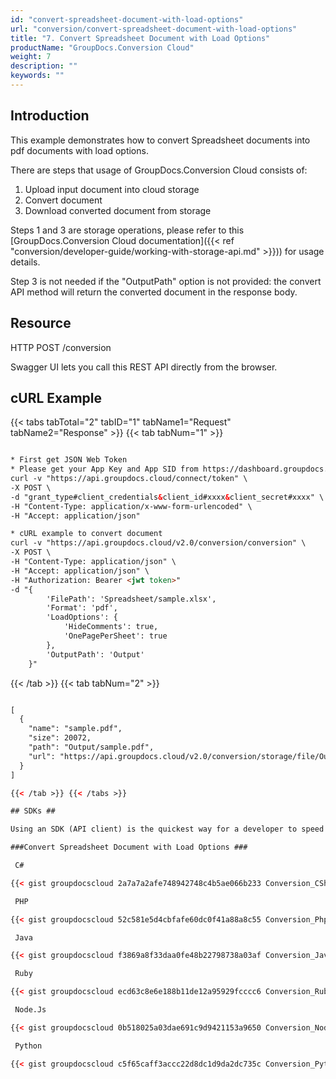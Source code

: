 ```yaml
---
id: "convert-spreadsheet-document-with-load-options"
url: "conversion/convert-spreadsheet-document-with-load-options"
title: "7. Convert Spreadsheet Document with Load Options"
productName: "GroupDocs.Conversion Cloud"
weight: 7
description: ""
keywords: ""
---
```


## Introduction ##

This example demonstrates how to convert Spreadsheet documents into pdf documents with load options.

There are steps that usage of GroupDocs.Conversion Cloud consists of:

   1. Upload input document into cloud storage
   2. Convert document
   3. Download converted document from storage

Steps 1 and 3 are storage operations, please refer to this [GroupDocs.Conversion Cloud documentation]({{< ref "conversion/developer-guide/working-with-storage-api.md" >}})) for usage details.

Step 3 is not needed if the "OutputPath" option is not provided: the convert API method will return the converted document in the response body.

## Resource ##

HTTP POST /conversion

Swagger UI lets you call this REST API directly from the browser.

## cURL Example ##

{{< tabs tabTotal="2" tabID="1" tabName1="Request" tabName2="Response" >}} {{< tab tabNum="1" >}}

```html

* First get JSON Web Token
* Please get your App Key and App SID from https://dashboard.groupdocs.cloud/#/apps. Kindly place App Key in "client_secret" and App SID in "client_id" argument.
curl -v "https://api.groupdocs.cloud/connect/token" \
-X POST \
-d "grant_type#client_credentials&client_id#xxxx&client_secret#xxxx" \
-H "Content-Type: application/x-www-form-urlencoded" \
-H "Accept: application/json"

* cURL example to convert document
curl -v "https://api.groupdocs.cloud/v2.0/conversion/conversion" \
-X POST \
-H "Content-Type: application/json" \
-H "Accept: application/json" \
-H "Authorization: Bearer <jwt token>"
-d "{
        'FilePath': 'Spreadsheet/sample.xlsx',
        'Format': 'pdf',
        'LoadOptions': {
            'HideComments': true,
            'OnePagePerSheet': true
        },
        'OutputPath': 'Output'
    }"

```

{{< /tab >}} {{< tab tabNum="2" >}}

```html

[
  {
    "name": "sample.pdf",
    "size": 20072,
    "path": "Output/sample.pdf",
    "url": "https://api.groupdocs.cloud/v2.0/conversion/storage/file/Output/sample.pdf"
  }
]

{{< /tab >}} {{< /tabs >}}

## SDKs ##

Using an SDK (API client) is the quickest way for a developer to speed up the development. An SDK takes care of a lot of low-level details of making requests and handling responses and lets you focus on writing code specific to your particular project. Check out our [GitHub repository](https://github.com/groupdocs-conversion-cloud) for a complete list of GroupDocs.Conversion Cloud SDKs along with working examples, to get you started in no time. Please check [Available SDKs]({{< ref "conversion/getting-started/available-sdks.md" >}}) article to learn how to add an SDK to your project.

###Convert Spreadsheet Document with Load Options ###

 C#

{{< gist groupdocscloud 2a7a7a2afe748942748c4b5ae066b233 Conversion_CSharp_Load_Options_Spreadsheet.cs >}}

 PHP

{{< gist groupdocscloud 52c581e5d4cbfafe60dc0f41a88a8c55 Conversion_Php_Load_Options_Spreadsheet.php >}}

 Java

{{< gist groupdocscloud f3869a8f33daa0fe48b22798738a03af Conversion_Java_Load_Options_Spreadsheet.java >}}

 Ruby

{{< gist groupdocscloud ecd63c8e6e188b11de12a95929fcccc6 Conversion_Ruby_Load_Options_Spreadsheet.rb >}}

 Node.Js

{{< gist groupdocscloud 0b518025a03dae691c9d9421153a9650 Conversion_Node_Load_Options_Spreadsheet.js >}}

 Python

{{< gist groupdocscloud c5f65caff3accc22d8dc1d9da2dc735c Conversion_Python_Load_Options_Spreadsheet.py >}}

